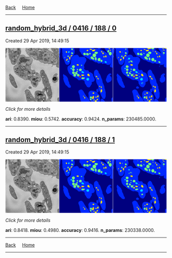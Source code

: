 
[Back](..)&nbsp;&nbsp;&nbsp;&nbsp;&nbsp;[Home](https://leapmanlab.github.io/snapshots)

---

<div class="summary"><a href="0"><h2>random_hybrid_3d / 0416 / 188 / 0</h2></a><p>Created 29 Apr 2019, 14:49:15
</p><a href="0"><img src="0/media/summary.png" align="center"></a><p>
<i>Click for more details</i>
</p></div>

**ari**: 0.8390. **miou**: 0.5742. **accuracy**: 0.9424. **n_params**: 230485.0000. 

---

<div class="summary"><a href="1"><h2>random_hybrid_3d / 0416 / 188 / 1</h2></a><p>Created 29 Apr 2019, 14:49:15
</p><a href="1"><img src="1/media/summary.png" align="center"></a><p>
<i>Click for more details</i>
</p></div>

**ari**: 0.8418. **miou**: 0.4980. **accuracy**: 0.9416. **n_params**: 230338.0000. 

---

[Back](..)&nbsp;&nbsp;&nbsp;&nbsp;&nbsp;[Home](https://leapmanlab.github.io/snapshots)

---